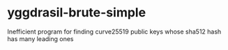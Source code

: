 # yggdrasil-brute-simple
Inefficient program for finding curve25519 public keys whose sha512 hash has many leading ones
